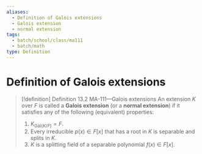 ```yaml
---
aliases:
  - Definition of Galois extensions
  - Galois extension
  - normal extension
tags:
  - batch/school/class/ma111
  - batch/math
type: Definition
---
```

# Definition of Galois extensions

> [!definition] Definition 13.2 MA-111—Galois extensions
> An extension $K$ over $F$ is called a **Galois extension** (or a **normal extension**) if it satisfies any of the following (equivalent) properties:
> 1. $K_{\text{Gal}(K/F)}=F$.
> 2. Every irreducible $p(x) \in F[x]$ that has a root in $K$ is separable and splits in $K$.
> 3. $K$ is a splitting field of a separable polynomial $f(x) \in F[x]$.
